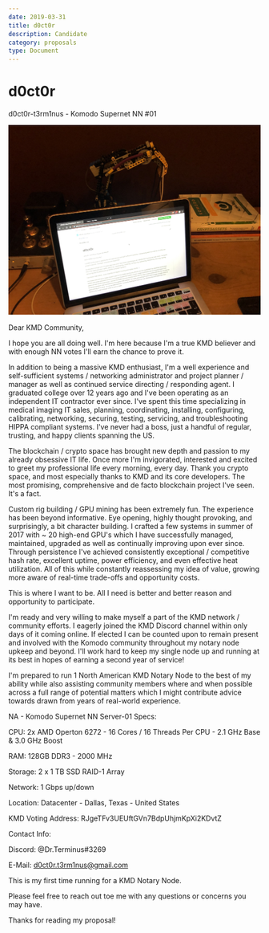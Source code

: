 ```yaml
---
date: 2019-03-31
title: d0ct0r
description: Candidate
category: proposals
type: Document
---
```

# d0ct0r
d0ct0r-t3rm1nus - Komodo Supernet NN #01

![alt text](https://github.com/d0ct0r-t3rm1nus/d0ct0r/blob/master/d0ct0r-01.jpg)

Dear KMD Community,

I hope you are all doing well. I'm here because I'm a true KMD believer and with enough NN votes I'll earn the chance to prove it.

In addition to being a massive KMD enthusiast, I'm a well experience and self-sufficient systems / networking administrator and project planner / manager as well as continued service directing / responding agent. I graduated college over 12 years ago and I've been operating as an independent IT contractor ever since. I've spent this time specializing in medical imaging IT sales, planning, coordinating, installing, configuring, calibrating, networking, securing, testing, servicing, and troubleshooting HIPPA compliant systems. I've never had a boss, just a handful of regular, trusting, and happy clients spanning the US.

The blockchain / crypto space has brought new depth and passion to my already obsessive IT life. Once more I'm invigorated, interested and excited to greet my professional life every morning, every day. Thank you crypto space, and most especially thanks to KMD and its core developers. The most promising, comprehensive and de facto blockchain project I've seen. It's a fact.

Custom rig building / GPU mining has been extremely fun. The experience has been beyond informative. Eye opening, highly thought provoking, and surprisingly, a bit character building. I crafted a few systems in summer of 2017 with ~ 20 high-end GPU's which I have successfully managed, maintained, upgraded as well as continually improving upon ever since. Through persistence I've achieved consistently exceptional / competitive hash rate, excellent uptime, power efficiency, and even effective heat utilization. All of this while constantly reassessing my idea of value, growing more aware of real-time trade-offs and opportunity costs.

This is where I want to be. All I need is better and better reason and opportunity to participate.

I'm ready and very willing to make myself a part of the KMD network / community efforts. I eagerly joined the KMD Discord channel within only days of it coming online. If elected I can be counted upon to remain present and involved with the Komodo community throughout my notary node upkeep and beyond. I'll work hard to keep my single node up and running at its best in hopes of earning a second year of service!

I'm prepared to run 1 North American KMD Notary Node to the best of my ability while also assisting community members where and when possible across a full range of potential matters which I might contribute advice towards drawn from years of real-world experience.


NA - Komodo Supernet NN Server-01 Specs:


CPU: 2x AMD Operton 6272 - 16 Cores / 16 Threads Per CPU - 2.1 GHz Base & 3.0 GHz Boost

RAM: 128GB DDR3 - 2000 MHz

Storage: 2 x 1 TB SSD RAID-1 Array

Network: 1 Gbps up/down

Location:	Datacenter - Dallas, Texas - United States


KMD Voting Address: RJgeTFv3UEUftGVn7BdpUhjmKpXi2KDvtZ



Contact Info:

Discord: @Dr.Terminus#3269

E-Mail: d0ct0r.t3rm1nus@gmail.com



This is my first time running for a KMD Notary Node.

Please feel free to reach out toe me with any questions or concerns you may have.

Thanks for reading my proposal!
